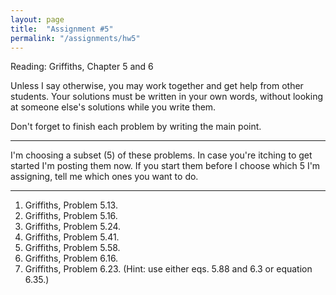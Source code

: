 ```yaml
---
layout: page
title:  "Assignment #5"
permalink: "/assignments/hw5"
---
```


Reading: 
Griffiths, Chapter 5 and 6

Unless I say otherwise, you may work together and get help from other students. Your solutions must be written in your own words, without looking at someone else's solutions while
you write them.

Don't forget to finish each problem by writing the main point.

______________________________________________________________________________
I'm choosing a subset (5) of these problems.  In case you're itching to get started
I'm posting them now.  If you start them before I choose which 5 I'm assigning, tell
me which ones you want to do.
______________________________________________________________________________

1.	Griffiths, Problem 5.13.
2.	Griffiths, Problem 5.16.
3.	Griffiths, Problem 5.24.
4.	Griffiths, Problem 5.41.
5.	Griffiths, Problem 5.58.
6.	Griffiths, Problem 6.16.
7.	Griffiths, Problem 6.23. (Hint:  use either eqs. 5.88 and 6.3 or equation 6.35.)

